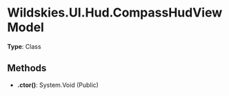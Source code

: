 ﻿# Wildskies.UI.Hud.CompassHudViewModel

**Type**: Class

## Methods

- **.ctor()**: System.Void (Public)


